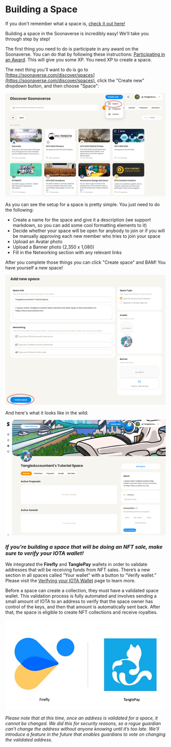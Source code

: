 # Building a Space

If you don't remember what a space is, [check it out here!](../the-basics/basic-terminology/spaces.md)

Building a space in the Soonaverse is incredibly easy! We'll take you through step by step!

The first thing you need to do is participate in any award on the Soonaverse. You can do that by following these instructions: [Participating in an Award](../all-users-getting-started/participating-in-an-award.md). This will give you some XP. You need XP to create a space.

The next thing you'll want to do is go to [https://soonaverse.com/discover/spaces](https://soonaverse.com/discover/spaces), click the "Create new" dropdown button, and then choose "Space":

![](<../.gitbook/assets/image (8).png>)

As you can see the setup for a space is pretty simple. You just need to do the following:

* Create a name for the space and give it a description (we support markdown, so you can add some cool formatting elements to it)
* Decide whether your space will be open for anybody to join or if you will be manually approving each new member who tries to join your space
* Upload an Avatar photo
* Upload a Banner photo (‪2,350 x 1,080)
* Fill in the Networking section with any relevant links

After you complete those things you can click "Create space" and BAM! You have yourself a new space!

![](<../.gitbook/assets/image (23).png>)

And here's what it looks like in the wild:

![](<../.gitbook/assets/image (28) (1).png>)



### _If you're building a space that will be doing an NFT sale, make sure to verify your IOTA wallet!_

We integrated the **Firefly** and **TanglePay** wallets in order to validate addresses that will be receiving funds from NFT sales. There’s a new section in all spaces called “Your wallet” with a button to “Verify wallet.” Please visit the [Verifying your IOTA Wallet](../all-users-getting-started/verifying-your-iota-wallet.md) page to learn more.

Before a space can create a collection, they must have a validated space wallet. This validation process is fully automated and involves sending a small amount of IOTA to an address to verify that the space owner has control of the keys, and then that amount is automatically sent back. After that, the space is eligible to create NFT collections and receive royalties.

![](<../.gitbook/assets/image (30) (1) (1).png>)

_Please note that at this time, once an address is validated for a space, it cannot be changed. We did this for security reasons, so a rogue guardian can’t change the address without anyone knowing until it’s too late. We’ll introduce a feature in the future that enables guardians to vote on changing the validated address._
